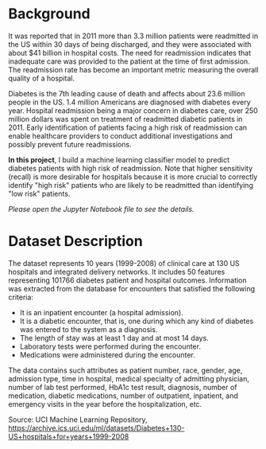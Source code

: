 # Background
It was reported that in 2011 more than 3.3 million patients were readmitted in the US within 30 days of being discharged, and they were associated with about $41 billion in hospital costs. The need for readmission indicates that inadequate care was provided to the patient at the time of first admission. The readmission rate has become an important metric measuring the overall quality of a hospital.

Diabetes is the 7th leading cause of death and affects about 23.6 million people in the US. 1.4 million Americans are diagnosed with diabetes every year. Hospital readmission being a major concern in diabetes care, over 250 million dollars was spent on treatment of readmitted diabetic patients in 2011. Early identification of patients facing a high risk of readmission can enable healthcare providers to conduct additional investigations and possibly prevent future readmissions.

**In this project**, I build a machine learning classifier model to predict diabetes patients with high risk of readmission. Note that higher sensitivity (recall) is more desirable for hospitals because it is more crucial to correctly identify "high risk" patients who are likely to be readmitted than identifying "low risk" patients.

*Please open the Jupyter Notebook file to see the details.*

# Dataset Description
The dataset represents 10 years (1999-2008) of clinical care at 130 US hospitals and integrated delivery networks. It includes 50 features representing 101766 diabetes patient and hospital outcomes. Information was extracted from the database for encounters that satisfied the following criteria:

- It is an inpatient encounter (a hospital admission).
- It is a diabetic encounter, that is, one during which any kind of diabetes was entered to the system as a diagnosis.
- The length of stay was at least 1 day and at most 14 days.
- Laboratory tests were performed during the encounter.
- Medications were administered during the encounter.

The data contains such attributes as patient number, race, gender, age, admission type, time in hospital, medical specialty of admitting physician, number of lab test performed, HbA1c test result, diagnosis, number of medication, diabetic medications, number of outpatient, inpatient, and emergency visits in the year before the hospitalization, etc.

Source: UCI Machine Learning Repository, https://archive.ics.uci.edu/ml/datasets/Diabetes+130-US+hospitals+for+years+1999-2008
